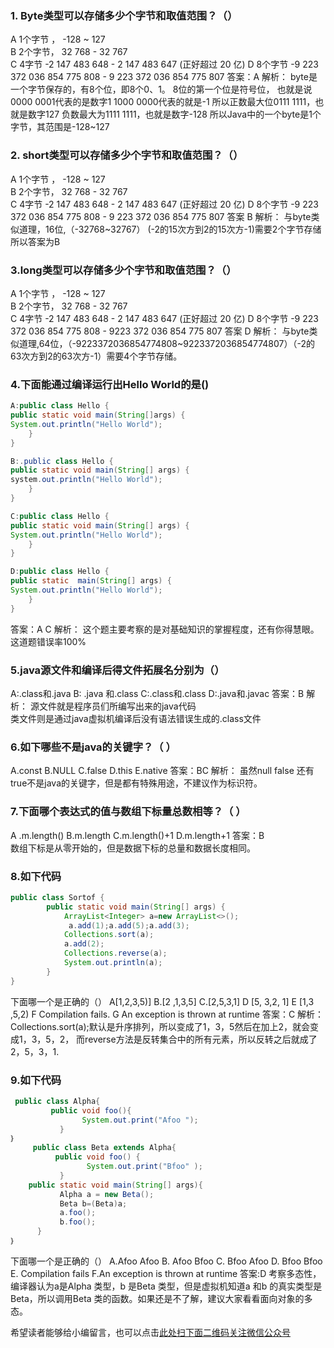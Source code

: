 ### 1. Byte类型可以存储多少个字节和取值范围？（）
A  1个字节 ， -128 ~ 127  
B  2个字节， 32 768 - 32 767   
C 4字节  -2 147 483 648 - 2 147 483 647 (正好超过 20 亿)
D 8个字节  -9 223 372 036 854 775 808 - 9 223 372 036 854 775 807 
答案：A
解析：
byte是一个字节保存的，有8个位，即8个0、1。
8位的第一个位是符号位， 
也就是说0000 0001代表的是数字1 
1000 0000代表的就是-1 
所以正数最大位0111 1111，也就是数字127 
负数最大为1111 1111，也就是数字-128
所以Java中的一个byte是1个字节，其范围是-128~127

### 2. short类型可以存储多少个字节和取值范围？（）
A  1个字节 ， -128 ~ 127  
B  2个字节， 32 768 - 32 767   
C 4字节  -2 147 483 648 - 2 147 483 647 (正好超过 20 亿)
D 8个字节  -9 223 372 036 854 775 808 - 9 223 372 036 854 775 807 
答案 B
解析：
与byte类似道理，16位,（-32768~32767） (-2的15次方到2的15次方-1)需要2个字节存储所以答案为B


### 3.long类型可以存储多少个字节和取值范围？（）
A  1个字节 ， -128 ~ 127  
B  2个字节， 32 768 - 32 767   
C 4字节  -2 147 483 648 - 2 147 483 647 (正好超过 20 亿)
D 8个字节  -9 223 372 036 854 775 808 - 9223 372 036 854 775 807 
答案 D
解析：
与byte类似道理,64位，（-9223372036854774808~9223372036854774807）（-2的63次方到2的63次方-1）需要4个字节存储。

### 4.下面能通过编译运行出Hello World的是()
```java
A:public class Hello {
public static void main(String[]args) {
System.out.println("Hello World");
    }
}

B:.public class Hello {
public static void main(String[] args) {
system.out.println("Hello World");
    }
}

C:public class Hello {
public static void main(String[] args) {
System.out.println("Hello World");
    }
}

D:public class Hello {
public static  main(String[] args) {
System.out.println("Hello World");
    }
}
```

答案：A C
解析：
这个题主要考察的是对基础知识的掌握程度，还有你得慧眼。
这道题错误率100%


### 5.java源文件和编译后得文件拓展名分别为（）
A:.class和.java  B: .java 和.class
C:.class和.class  D:.java和.javac
答案：B
解析：
源文件就是程序员们所编写出来的java代码  
类文件则是通过java虚拟机编译后没有语法错误生成的.class文件

### 6.如下哪些不是java的关键字？（ ）
A.const
B.NULL
C.false
D.this
E.native
答案：BC
解析：
虽然null false 还有true不是java的关键字，但是都有特殊用途，不建议作为标识符。

### 7.下面哪个表达式的值与数组下标量总数相等？（ ）
A .m.length()
B.m.length
C.m.length()+1
D.m.length+1
答案：B  
数组下标是从零开始的，但是数据下标的总量和数据长度相同。

### 8.如下代码
```java
public class Sortof {
        public static void main(String[] args) {
            ArrayList<Integer> a=new ArrayList<>();
             a.add(1);a.add(5);a.add(3);
            Collections.sort(a);
            a.add(2);
            Collections.reverse(a);
            System.out.println(a);
        }
}
```
下面哪一个是正确的（）
A[1,2,3,5)]
B.[2 ,1,3,5]
C.[2,5,3,1]
D [5, 3,2, 1]
E [1,3 ,5,2)
F Compilation fails.
G An exception is thrown at runtime
答案：C
解析：
Collections.sort(a);默认是升序排列，所以变成了1，3，5然后在加上2，就会变成1，3，5，2，
而reverse方法是反转集合中的所有元素，所以反转之后就成了2，5，3，1.

### 9.如下代码
```java
 public class Alpha{
         public void foo(){
                System.out.print("Afoo ");
           }
｝
     public class Beta extends Alpha{
          public void foo() {
                 System.out.print("Bfoo" );
           }
    public static void main(String[] args){
           Alpha a = new Beta();
           Beta b=(Beta)a;
           a.foo();
           b.foo();
      }
｝
```
下面哪一个是正确的（）
A.Afoo Afoo 
B. Afoo Bfoo 
C. Bfoo Afoo
D. Bfoo Bfoo 
E. Compilation fails 
F.An exception is thrown at runtime 
答案:D 
考察多态性，编译器认为a是Alpha 类型，b 是Beta 类型，但是虚拟机知道a 和b 的真实类型是Beta，所以调用Beta 类的函数。如果还是不了解，建议大家看看面向对象的多态。


希望读者能够给小编留言，也可以点击[此处扫下面二维码关注微信公众号](https://www.ycbbs.vip/?p=28 "此处扫下面二维码关注微信公众号")